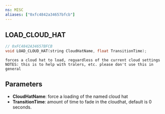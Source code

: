 ```yaml
---
ns: MISC
aliases: ["0xfc4842a34657bfcb"]
---
```

## LOAD_CLOUD_HAT

```c
// 0xFC4842A34657BFCB
void LOAD_CLOUD_HAT(string CloudHatName, float TransitionTime);
```

```
forces a cloud hat to load, reguardless of the current cloud settings NOTES: this is to help with tralers, etc. please don't use this in general
```

## Parameters
* **CloudHatName**: force a loading of the named cloud hat
* **TransitionTime**: amount of time to fade in the cloudhat, default is 0 seconds.
